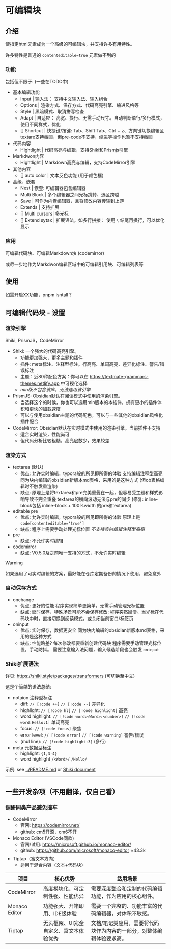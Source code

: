 # 可编辑块

## 介绍

使指定html元素成为一个高级的可编辑块，并支持许多有用特性。

许多特性是普通的 `contenteditable=true` 元素做不到的

### 功能

包括但不限于: (一些在TODO中)

- 基本编辑功能
  - Input           | 输入法： 支持中文输入法、输入组合
  - Options         | 渲染方式、保存方式、代码高亮引擎、缩进风格等
  - Style           | 黑暗模式、取消拼写检查
  - Adapt           | 自适应： 高宽、换行、无需手动尺寸。自动判断单行/多行模式，使用不同样式，优化
  - [] Shortcut     | 快捷键/按键: Tab、Shift Tab、Ctrl + z、方向键切换编辑区
    textare支持撤回，但pre-code不支持，缩进等操作也暂不支持撤回
- 代码内容
  - Hightlight      | 代码高亮与编辑，支持Shiki和Prismjs引擎
- Markdwon内容
  - Hightlight      | Markdown高亮与编辑，支持CodeMirror引擎
- 其他内容
  - [] auto color   | 文本反色功能 (用于颜色框)
- 高级、嵌套
  - Nest            | 嵌套: 可编辑器包含编辑器
  - Multi Block     | 多个编辑器之间光标跳转、选区跨越
  - Save            | 可作为内嵌编辑器，且将修改内容传输到上游
  - Extends         | 支持扩展
  - [] Multi cursors| 多光标
  - [] Extend sytax | 扩展语法。如多行拼接： 使用 `\` 结尾再换行，可以优化显示

### 应用

可编辑代码块、可编辑Markdown块 (codemirror)

或尽一步地作为Markdwon编辑区域中的可编辑引用块、可编辑列表等

## 使用


如需开启XX功能，pnpm isntall ?
















## 可编辑代码块 - 设置

### 渲染引擎

Shiki, PrismJS，CodeMirror

- Shiki: 一个强大的代码高亮引擎。
  - 功能更加强大，更多主题和插件
  - 插件: meta标注、注释型标注。行高亮、单词高亮、差异化标注、警告/错误标注
  - 主题：近80种配色方案：你可以在 https://textmate-grammars-themes.netlify.app 中可视化选择
  - *min版不包含该库，无法选用该引擎*
- PrismJS: Obsidian默认在阅读模式中使用的渲染引擎。
  - 当选择这个的时候，你也可以选用min版本的本插件，拥有更小的插件体积和更快的加载速度
  - 可以与使用obsidian主题的代码配色，可以与一些其他的obsidian风格化插件配合
- CodeMirror: Obsidian默认在实时模式中使用的渲染引擎。当前插件不支持
  - 适合实时渲染，性能尚可
  - 但代码分析比较粗糙，高亮层数少，效果较差

### 渲染方式

- textarea (默认)
  - 优点:
    允许实时编辑，typora般的所见即所得的体验
    支持编辑注释型高亮
    同为块内编辑的obsidian新版本md表格，采用的是这种方式 (但ob表格编辑时不触发重渲染)
  - 缺点:
    原理上是将textarea和pre完美重叠在一起，但容易受主题和样式影响导致不完全重叠
    textarea的横向滚动无法与pre的同步 (修复: inline-block包括 inline-block + 100%width 的pre和textarea)
- editable pre
  - 优点:
    允许实时编辑，typora般的所见即所得的体验
    原理上是 `code[contenteditable='true']`
  - 缺点:
    程序上需要手动处理光标位置
    *不支持实时编辑注释型高亮*
- pre
  - 缺点:
    不允许实时编辑
- codemirror
  - 缺点:
    V0.5.0及之前唯一支持的方式，不允许实时编辑

> [!warning]
> 
> 如果选用了可实时编辑的方案，最好能在仓库定期备份的情况下使用，避免意外

### 自动保存方式

- onchange
  - 优点:
    更好的性能
    程序实现简单更简单，无需手动管理光标位置
  - 缺点:
    延时保存，特殊场景可能不会保存修改: 程序突然崩溃。当光标在代码块中时，直接切换到阅读模式，或关闭当前窗口/标签页
- oninput
  - 优点:
    实时保存，数据更安全
    同为块内编辑的obsidian新版本md表格，采用的是这种方式
  - 缺点:
    性能略差? 每次修改都要重新创建代码块
    程序需要手动管理光标位置，手动防抖。
    需要注意输入法问题，输入候选阶段也会触发 `oninput`

### Shiki扩展语法

详见: https://shiki.style/packages/transformers (可切换至中文)

这是个简单的语法总结:

- notaion 注释型标注
  - diff:            `// [!code ++]` `// [!code --]` 差异化
  - highlight:       `// [!code hl]` `// [!code highlight]` 高亮
  - word highlight:  `// [!code word:<Word>:<number>]` `// [!code word:Hello:1]` 单词高亮
  - focus:           `// [!code focus]` 聚焦
  - error level:     `// [!code error]` `// [!code warning]` 警告/错误
  - (mul line):      `// [!code highlight:3]` (多行)
- meta 元数据型标注
  - highlight:       `{1,3-4}`
  - word highlight   `/<Word>/` `/Hello/`

示例: see [../README.md](../README.md) or [Shiki document](https://shiki.style/packages/transformers)

---

## 一些开发杂项（不用翻译，仅自己看）

### 调研同类产品避免撞车

- CodeMirror
  - 官网: https://codemirror.net/
  - github: cm5开源，cm6不开
- Monaco Editor (VSCode同款)
  - 官网/试用: https://microsoft.github.io/monaco-editor/
  - github: https://github.com/microsoft/monaco-editor ⭐43.3k
- Tiptap（富文本方向）
  - 适用于混合内容（文本+代码块）

| 项目            | 核心优势                 | 适用场景                                |
| ------------- | -------------------- | ----------------------------------- |
| CodeMirror    | 高度模块化、可定制性强、性能优异     | 需要深度整合和定制的代码编辑功能，作为应用的核心组件。         |
| Monaco Editor | 功能强大、开箱即用、IDE级体验     | 需要一个完整的、功能丰富的代码编辑器，对体积不敏感。          |
| Tiptap        | 无头框架、UI完全自定义、富文本体验优秀 | 文档/笔记类应用，需要将代码块作为内容的一部分，对整体编辑体验要求高。 |
